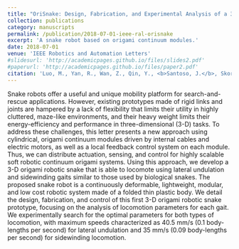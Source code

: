 ```yaml
---
title: "OriSnake: Design, Fabrication, and Experimental Analysis of a 3-D Origami Snake Robot"
collection: publications
category: manuscripts
permalink: /publication/2018-07-01-ieee-ral-orisnake
excerpt: 'A snake robot based on origami continuum modules.'
date: 2018-07-01
venue: 'IEEE Robotics and Automation Letters'
#slidesurl: 'http://academicpages.github.io/files/slides2.pdf'
#paperurl: 'http://academicpages.github.io/files/paper2.pdf'
citation: 'Luo, M., Yan, R., Wan, Z., Qin, Y., <b>Santoso, J.</b>, Skorina, E.H. and Onal, C.D., 2018. OriSnake: Design, fabrication, and experimental analysis of a 3-D origami snake robot. IEEE Robotics and Automation Letters, 3(3), pp.1993-1999.'
---
```


Snake robots offer a useful and unique mobility platform for search-and-rescue applications. However, existing prototypes made of rigid links and joints are hampered by a lack of flexibility that limits their utility in highly cluttered, maze-like environments, and their heavy weight limits their energy-efficiency and performance in three-dimensional (3-D) tasks. To address these challenges, this letter presents a new approach using cylindrical, origami continuum modules driven by internal cables and electric motors, as well as a local feedback control system on each module. Thus, we can distribute actuation, sensing, and control for highly scalable soft robotic continuum origami systems. Using this approach, we develop a 3-D origami robotic snake that is able to locomote using lateral undulation and sidewinding gaits similar to those used by biological snakes. The proposed snake robot is a continuously deformable, lightweight, modular, and low cost robotic system made of a folded thin plastic body. We detail the design, fabrication, and control of this first 3-D origami robotic snake prototype, focusing on the analysis of locomotion parameters for each gait. We experimentally search for the optimal parameters for both types of locomotion, with maximum speeds characterized as 40.5 mm/s (0.1 body-lengths per second) for lateral undulation and 35 mm/s (0.09 body-lengths per second) for sidewinding locomotion.

